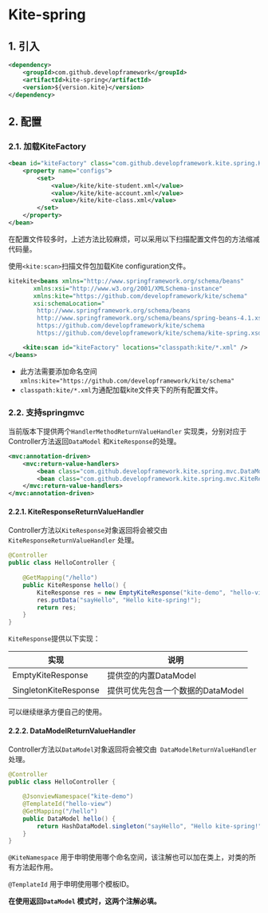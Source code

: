 # Kite-spring

## 1. 引入

```xml
<dependency>
    <groupId>com.github.developframework</groupId>
    <artifactId>kite-spring</artifactId>
    <version>${version.kite}</version>
</dependency>
```

## 2. 配置

### 2.1. 加载KiteFactory

```xml
<bean id="kiteFactory" class="com.github.developframework.kite.spring.KiteFactoryFactoryBean">
    <property name="configs">
        <set>
            <value>/kite/kite-student.xml</value>
            <value>/kite/kite-account.xml</value>
            <value>/kite/kite-class.xml</value>
        </set>
    </property>
</bean>
```

在配置文件较多时，上述方法比较麻烦，可以采用以下扫描配置文件包的方法缩减代码量。

使用`<kite:scan>`扫描文件包加载Kite configuration文件。

```xml
kitekite<beans xmlns="http://www.springframework.org/schema/beans"
       xmlns:xsi="http://www.w3.org/2001/XMLSchema-instance"
       xmlns:kite="https://github.com/developframework/kite/schema"
       xsi:schemaLocation="
		http://www.springframework.org/schema/beans
		http://www.springframework.org/schema/beans/spring-beans-4.1.xsd
		https://github.com/developframework/kite/schema
		https://github.com/developframework/kite/schema/kite-spring.xsd">

    <kite:scan id="kiteFactory" locations="classpath:kite/*.xml" />
</beans>
```

- 此方法需要添加命名空间`xmlns:kite="https://github.com/developframework/kite/schema"`
- `classpath:kite/*.xml`为通配加载kite文件夹下的所有配置文件。

### 2.2. 支持springmvc

当前版本下提供两个`HandlerMethodReturnValueHandler` 实现类，分别对应于Controller方法返回`DataModel` 和`KiteResponse`的处理。

```xml
<mvc:annotation-driven>
    <mvc:return-value-handlers>
        <bean class="com.github.developframework.kite.spring.mvc.DataModelReturnValueHandler" />
        <bean class="com.github.developframework.kite.spring.mvc.KiteResponseReturnValueHandler" />
    </mvc:return-value-handlers>
</mvc:annotation-driven>
```

#### 2.2.1. KiteResponseReturnValueHandler

Controller方法以`KiteResponse`对象返回将会被交由` KiteResponseReturnValueHandler` 处理。

```java
@Controller
public class HelloController {
    
    @GetMapping("/hello")
    public KiteResponse hello() {
        KiteResponse res = new EmptyKiteResponse("kite-demo", "hello-view");
        res.putData("sayHello", "Hello kite-spring!");
        return res;
    }
}
```

`KiteResponse`提供以下实现：

| 实现                  | 说明                              |
| --------------------- | --------------------------------- |
| EmptyKiteResponse     | 提供空的内置DataModel             |
| SingletonKiteResponse | 提供可优先包含一个数据的DataModel |

可以继续继承方便自己的使用。

#### 2.2.2. DataModelReturnValueHandler

Controller方法以`DataModel`对象返回将会被交由` DataModelReturnValueHandler` 处理。

```java
@Controller
public class HelloController {

    @JsonviewNamespace("kite-demo")
    @TemplateId("hello-view")
    @GetMapping("/hello")
    public DataModel hello() {
        return HashDataModel.singleton("sayHello", "Hello kite-spring!");
    }
}
```

`@KiteNamespace` 用于申明使用哪个命名空间，该注解也可以加在类上，对类的所有方法起作用。

`@TemplateId` 用于申明使用哪个模板ID。

**在使用返回`DataModel` 模式时，这两个注解必填。**

